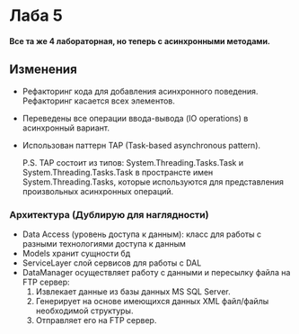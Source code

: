 # Лаба 5

#### Все та же 4 лабораторная, но теперь с асинхронными методами.

## Изменения
 - Рефакторинг кода для добавления асинхронного поведения. Рефакторинг касается всех элементов.
 - Переведены все операции ввода-вывода (IO operations) в асинхронный вариант.
 - Использован паттерн TAP (Task-based asynchronous pattern).
 
    P.S. TAP состоит из типов: System.Threading.Tasks.Task и System.Threading.Tasks.Task<TResult> в пространсте имен System.Threading.Tasks,
   которые используются для представления произвольных асинхронных операций.

### Архитектура (Дублирую для наглядности)
- Data Access (уровень доступа к данным): класс для работы с разными технологиями доступа к данным
- Models хранит сущности бд
- ServiceLayer слой сервисов для работы с DAL
- DataManager осуществляет работу с данными и пересылку файла на FTP сервер:
  1) Извлекает данные из базы данных MS SQL Server.
  2. Генерирует на основе имеющихся данных XML файл/файлы необходимой структуры.
  3. Отправляет его на FTP сервер.
